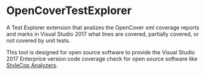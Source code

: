 # OpenCoverTestExplorer

A Test Explorer extension that analizes the OpenCover xml coverage reports
and marks in Visual Studio 2017 what lines are covered, partially covered, or not covered by unit tests.

This tool is designed for open source software to provide the Visual Studio 2017 Enterprice version code coverage check
for open source software like [StyleCop Analyzers](https://github.com/DotNetAnalyzers/StyleCopAnalyzers/).
